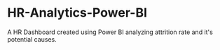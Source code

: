 # HR-Analytics-Power-BI
A HR Dashboard created using Power BI analyzing attrition rate and it's potential causes.
